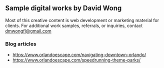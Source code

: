 ## Sample digital works by David Wong
Most of this creative content is web development or marketing material for clients. For additional work samples, referrals, or inquiries, contact dmwongfl@gmail.com

### Blog articles

- https://www.orlandoescape.com/navigating-downtown-orlando/
- https://www.orlandoescape.com/speedrunning-theme-parks/
